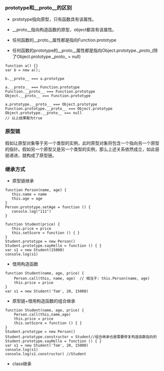 ### prototype和__proto__的区别
- prototype指向原型，只有函数具有该属性。
- __proto__指向构造函数的原型，object都具有该属性。

- 任何函数的__proto__属性都是指向Function.prototype
- 任何函数的prototype的__proto__属性都是指向Object.prototype.\__proto__(除了Object.prototype.\__proto__ = null)
```
function a() {}
var b = new a();

b.__proto__ === a.prototype

a.__proto__ === Function.prototype
Function.__proto__ === Function.prototype
Object.__proto__ === Function.prototype

a.prototype.__proto__ === Object.prototype
Function.prototype.__proto__ === Object.prototype
Object.prototype.__proto__ === null
// 以上结果都为true
```

### 原型链

假如让原型对象等于另一个类型的实例，此时原型对象将包含一个指向另一个原型的指针。假如另一个原型又是另一个类型的实例，那么上述关系依然成立，如此层层递进，就构成了原型链。

### 继承方式
- 原型链继承
```
function Person(name, age) {
   this.name = name
   this.age = age
}
Person.prototype.setAge = function () {
   console.log("111")
}

function Student(price) {
   this.price = price
   this.setScore = function () { }
}
Student.prototype = new Person()
Student.prototype.sayHello = function () { }
var s1 = new Student(15000)
console.log(s1)
```
- 借用构造函数
```
function Student(name, age, price) {
    Person.call(this, name, age)  // 相当于: this.Person(name, age)
    this.price = price
}
var s1 = new Student('Tom', 20, 15000)
```
- 原型链+借用构造函数的组合继承
```
function Student(name, age, price) {
    Person.call(this,name,age)
    this.price = price
    this.setScore = function () { }
}
Student.prototype = new Person()
Student.prototype.constructor = Student//组合继承也是需要修复构造函数指向的
Student.prototype.sayHello = function () { }
var s1 = new Student('Tom', 20, 15000)
console.log(s1)
console.log(s1.constructor) //Student
```
- class继承

